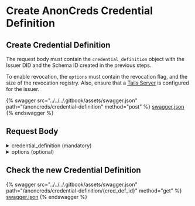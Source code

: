 # Create AnonCreds Credential Definition

## Create Credential Definition

The request body must contain the `credential_definition` object with the Issuer DID and the Schema ID created in the previous steps.

To enable revocation, the `options` must contain the revocation flag, and the size of the revocation registry. Also, ensure that a [Tails Server](https://github.com/bcgov/indy-tails-server) is configured for the issuer.

{% swagger src="../../../.gitbook/assets/swagger.json" path="/anoncreds/credential-definition" method="post" %}
[swagger.json](../../../.gitbook/assets/swagger.json)
{% endswagger %}

## Request Body

<details>

<summary>credential_definition (mandatory)</summary>

"issuerId": DID of the Issuer.

"schemaId": The AnonCreds Schema ID created by the Issuer (must be of the same DID).

"tag": Additional Name to identify the Credential Definition.

</details>

<details>

<summary>options (optional)</summary>

"support\_revocation": Boolean value to indicate that the Credential can be revoked or not. (Tails server must be configured if this is set to \`true\`)

"revocation\_registry\_size": Maximum size of the Revocation Registry.

</details>

## Check the new Credential Definition

{% swagger src="../../../.gitbook/assets/swagger.json" path="/anoncreds/credential-definition/{cred_def_id}" method="get" %}
[swagger.json](../../../.gitbook/assets/swagger.json)
{% endswagger %}







